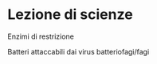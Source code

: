 # Lezione di scienze

Enzimi di restrizione

Batteri attaccabili dai virus
batteriofagi/fagi
<!--stackedit_data:
eyJoaXN0b3J5IjpbMTcxNzM5ODg3Niw3Njc3NzQ2MjRdfQ==
-->